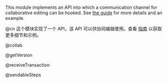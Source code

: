 This module implements an API into which a communication channel for
collaborative editing can be hooked. See
[the guide](/docs/guide/#collab) for more details and an example.

@cn 这个模块实现了一个 API，该 API 可以供协同编辑使用。查看 [指南](/docs/guide/#collab) 以获取更多细节和示例。

@collab

@getVersion

@receiveTransaction

@sendableSteps
